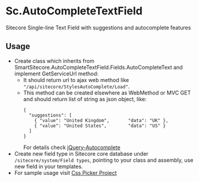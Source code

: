 # Sc.AutoCompleteTextField

Sitecore Single-line Text Field with suggestions and autocomplete features

## Usage
* Create class which inherits from SmartSitecore.AutoCompleteTextField.Fields.AutoCompleteText and implement GetServiceUrl method: 
  * It should return url to ajax web method like `"/api/sitecore/StylesAutoComplete/Load"`. 
  * This method can be created elsewhere as WebMethod or MVC GET and should return list of string as json object, like:
    ```
    {
      "suggestions": [
        { "value": "United Kingdom",       "data": "UK" },
        { "value": "United States",        "data": "US" }
      ]
    }
    ```
    For details check [jQuery-Autocomplete](https://github.com/devbridge/jQuery-Autocomplete)
* Create new field type in Sitecore core database under `/sitecore/system/Field types`, pointing to your class and assembly, use new field in your templates. 
* For sample usage visit [Css Picker Project](https://github.com/whuu/Sc.CssPickerField)

